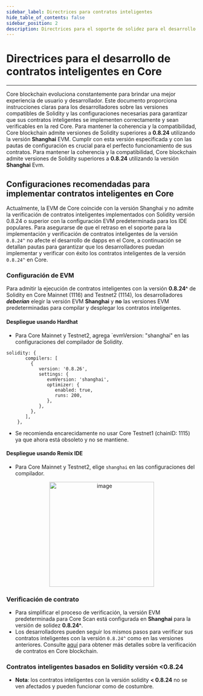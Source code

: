 ```yaml
---
sidebar_label: Directrices para contratos inteligentes
hide_table_of_contents: false
sidebar_position: 2
description: Directrices para el soporte de solidez para el desarrollo de contratos inteligentes en Core
---
```


# Directrices para el desarrollo de contratos inteligentes en Core

---

Core blockchain evoluciona constantemente para brindar una mejor experiencia de usuario y desarrollador. Este documento proporciona instrucciones claras para los desarrolladores sobre las versiones compatibles de Solidity y las configuraciones necesarias para garantizar que sus contratos inteligentes se implementen correctamente y sean verificables en la red Core. Para mantener la coherencia y la compatibilidad, Core blockchain admite versiones de Solidity superiores a **0.8.24** utilizando la versión **Shanghai** EVM. Cumplir con esta versión especificada y con las pautas de configuración es crucial para el perfecto funcionamiento de sus contratos. Para mantener la coherencia y la compatibilidad, Core blockchain admite versiones de Solidity superiores a **0.8.24** utilizando la versión **Shanghai** Evm.

## Configuraciones recomendadas para implementar contratos inteligentes en Core

Actualmente, la EVM de Core coincide con la versión Shanghai y no admite la verificación de contratos inteligentes implementados con Solidity versión 0.8.24 o superior con la configuración EVM predeterminada para los IDE populares. Para asegurarse de que el retraso en el soporte para la implementación y verificación de contratos inteligentes de la versión `0.8.24^` no afecte el desarrollo de dapps en el Core, a continuación se detallan pautas para garantizar que los desarrolladores puedan implementar y verificar con éxito los contratos inteligentes de la versión `0.8.24^` en Core.

### Configuración de EVM

Para admitir la ejecución de contratos inteligentes con la versión **0.8.24^** de Solidity en Core Mainnet (1116) and Testnet2 (1114), los desarrolladores **_deberían_** elegir la versión EVM **Shanghai** y **no** las versiones EVM predeterminadas para compilar y desplegar los contratos inteligentes.

#### Despliegue usando Hardhat

- Para Core Mainnet y Testnet2, agrega \`evmVersion: "shanghai" en las configuraciones del compilador de Solidity.

```
solidity: {
       compilers: [
         {
            version: '0.8.26',
            settings: {
               evmVersion: 'shanghai',
               optimizer: {
                  enabled: true,
                  runs: 200,
               },
            },
         },
       ],
    },
```

- Se recomienda encarecidamente no usar Core Testnet1 (chainID: 1115) ya que ahora está obsoleto y no se mantiene.

#### Despliegue usando Remix IDE

- Para Core Mainnet y Testnet2, elige `shanghai` en las configuraciones del compilador.

<p align="center">
<img width="277" alt="image" src="https://github.com/user-attachments/assets/a528a516-8dfe-44bf-a0fc-34814f284cca" />
</p>

### Verificación de contrato

- Para simplificar el proceso de verificación, la versión EVM predeterminada para Core Scan está configurada en **Shanghai** para la versión de solidez **0.8.24^**.
- Los desarrolladores pueden seguir los mismos pasos para verificar sus contratos inteligentes con la versión `0.8.24^` como en las versiones anteriores. Consulte [aquí](./contract-verify.md) para obtener más detalles sobre la verificación de contratos en Core blockchain.

### Contratos inteligentes basados ​​en Solidity versión <0.8.24

- **Nota**: los contratos inteligentes con la versión solidity **\< 0.8.24** no se ven afectados y pueden funcionar como de costumbre.
